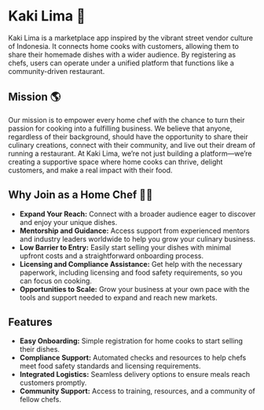 # Kaki Lima 🍜

Kaki Lima is a marketplace app inspired by the vibrant street vendor culture of Indonesia. It connects home cooks with customers, allowing them to share their homemade dishes with a wider audience. By registering as chefs, users can operate under a unified platform that functions like a community-driven restaurant.

## Mission 🌎
Our mission is to empower every home chef with the chance to turn their passion for cooking into a fulfilling business. We believe that anyone, regardless of their background, should have the opportunity to share their culinary creations, connect with their community, and live out their dream of running a restaurant. At Kaki Lima, we’re not just building a platform—we’re creating a supportive space where home cooks can thrive, delight customers, and make a real impact with their food.
  
## Why Join as a Home Chef 👨‍🍳
- **Expand Your Reach:** Connect with a broader audience eager to discover and enjoy your unique dishes.
- **Mentorship and Guidance:** Access support from experienced mentors and industry leaders worldwide to help you grow your culinary business.
- **Low Barrier to Entry:** Easily start selling your dishes with minimal upfront costs and a straightforward onboarding process.
- **Licensing and Compliance Assistance:** Get help with the necessary paperwork, including licensing and food safety requirements, so you can focus on cooking.
- **Opportunities to Scale:** Grow your business at your own pace with the tools and support needed to expand and reach new markets.


## Features
- **Easy Onboarding:** Simple registration for home cooks to start selling their dishes.
- **Compliance Support:** Automated checks and resources to help chefs meet food safety standards and licensing requirements.
- **Integrated Logistics:** Seamless delivery options to ensure meals reach customers promptly.
- **Community Support:** Access to training, resources, and a community of fellow chefs.
